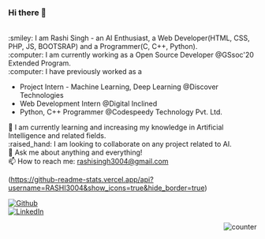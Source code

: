 ### Hi there 👋

<!--
**RASHI3004/RASHI3004** is a ✨ _special_ ✨ repository because its `README.md` (this file) appears on your GitHub profile.

Here are some ideas to get you started:

- 🔭 I’m currently working on ...
- 🌱 I’m currently learning ...
- 👯 I’m looking to collaborate on ...
- 🤔 I’m looking for help with ...
- 💬 Ask me about ...
- 📫 How to reach me: ...
- 😄 Pronouns: ...
- ⚡ Fun fact: ...
-->
</br>
  :smiley:  I am Rashi Singh - an AI Enthusiast, a Web Developer(HTML, CSS, PHP, JS, BOOTSRAP) and a Programmer(C, C++, Python).
</br>
  :computer:  I am currently working as a Open Source Developer @GSsoc'20 Extended Program.
</br>
  :computer:  I have previously worked as a 
  <ul> <li>Project Intern - Machine Learning, Deep Learning @Discover Technologies</li>
  <li> Web Development Intern @Digital Inclined</li>
  <li> Python, C++ Programmer @Codespeedy Technology Pvt. Ltd.</li></ul>
  🌱  I am currently learning and increasing my knowledge in Artificial Intelligence and related fields.
</br>
  :raised_hand:  I am looking to collaborate on any project related to AI.
</br>
  💬  Ask me about anything and everything!
</br>
  📫  How to reach me: <a href="mailto:rashisingh3004@gmail.com">rashisingh3004@gmail.com</a>
  
 </br>

(https://github-readme-stats.vercel.app/api?username=RASHI3004&show_icons=true&hide_border=true)
</BR>
<p><a href="https://github.com/RASHI3004" target="_blank"><img alt="Github" src="https://img.shields.io/badge/GitHub-%2312100E.svg?&style=for-the-badge&logo=Github&logoColor=white" /></a> 
  </br> 
  <a href="http://www.linkedin.com/in/rashi-singh-83b649188" target="_blank"><img alt="LinkedIn" src="https://img.shields.io/badge/linkedin-%230077B5.svg?&style=for-the-badge&logo=linkedin&logoColor=white" /></a> <p style="text-align:right;"><img src="https://komarev.com/ghpvc/?username=RASHI3004" alt="counter" /></p>
</p>


 
